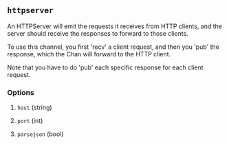 ## `httpserver`

An HTTPServer will emit the requests it receives from HTTP clients,
and the server should receive the responses to forward to those
clients.

To use this channel, you first 'recv' a client request, and then
you 'pub' the response, which the Chan will forward to the HTTP
client.

Note that you have to do 'pub' each specific response for each
client request.

### Options


1. `host` (string) 

1. `port` (int) 

1. `parsejson` (bool) 

